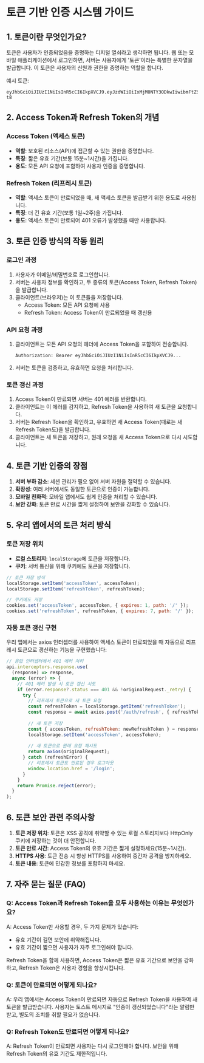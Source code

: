 # 토큰 기반 인증 시스템 가이드

## 1. 토큰이란 무엇인가요?

토큰은 사용자가 인증되었음을 증명하는 디지털 열쇠라고 생각하면 됩니다. 웹 또는 모바일 애플리케이션에서 로그인하면, 서버는 사용자에게 '토큰'이라는 특별한 문자열을 발급합니다. 이 토큰은 사용자의 신원과 권한을 증명하는 역할을 합니다.

예시 토큰:
```
eyJhbGciOiJIUzI1NiIsInR5cCI6IkpXVCJ9.eyJzdWIiOiIxMjM0NTY3ODkwIiwibmFtZSI6IkhvbmdnaWxkb25nIiwicm9sZSI6InVzZXIiLCJpYXQiOjE1MTYyMzkwMjJ9.IvnNEkn5JtIRzIagA6Pp5xXV-t8
```

## 2. Access Token과 Refresh Token의 개념

### Access Token (액세스 토큰)
- **역할**: 보호된 리소스(API)에 접근할 수 있는 권한을 증명합니다.
- **특징**: 짧은 유효 기간(보통 15분~1시간)을 가집니다.
- **용도**: 모든 API 요청에 포함하여 사용자 인증을 증명합니다.

### Refresh Token (리프레시 토큰)
- **역할**: 액세스 토큰이 만료되었을 때, 새 액세스 토큰을 발급받기 위한 용도로 사용됩니다.
- **특징**: 더 긴 유효 기간(보통 1일~2주)을 가집니다.
- **용도**: 액세스 토큰이 만료되어 401 오류가 발생했을 때만 사용합니다.

## 3. 토큰 인증 방식의 작동 원리

### 로그인 과정
1. 사용자가 이메일/비밀번호로 로그인합니다.
2. 서버는 사용자 정보를 확인하고, 두 종류의 토큰(Access Token, Refresh Token)을 발급합니다.
3. 클라이언트(브라우저)는 이 토큰들을 저장합니다.
   - Access Token: 모든 API 요청에 사용
   - Refresh Token: Access Token이 만료되었을 때 갱신용

### API 요청 과정
1. 클라이언트는 모든 API 요청의 헤더에 Access Token을 포함하여 전송합니다.
   ```
   Authorization: Bearer eyJhbGciOiJIUzI1NiIsInR5cCI6IkpXVCJ9...
   ```
2. 서버는 토큰을 검증하고, 유효하면 요청을 처리합니다.

### 토큰 갱신 과정
1. Access Token이 만료되면 서버는 401 에러를 반환합니다.
2. 클라이언트는 이 에러를 감지하고, Refresh Token을 사용하여 새 토큰을 요청합니다.
3. 서버는 Refresh Token을 확인하고, 유효하면 새 Access Token(때로는 새 Refresh Token도)을 발급합니다.
4. 클라이언트는 새 토큰을 저장하고, 원래 요청을 새 Access Token으로 다시 시도합니다.

## 4. 토큰 기반 인증의 장점

1. **서버 부하 감소**: 세션 관리가 필요 없어 서버 자원을 절약할 수 있습니다.
2. **확장성**: 여러 서버에서도 동일한 토큰으로 인증이 가능합니다.
3. **모바일 친화적**: 모바일 앱에서도 쉽게 인증을 처리할 수 있습니다.
4. **보안 강화**: 토큰 만료 시간을 짧게 설정하여 보안을 강화할 수 있습니다.

## 5. 우리 앱에서의 토큰 처리 방식

### 토큰 저장 위치
- **로컬 스토리지**: `localStorage`에 토큰을 저장합니다.
- **쿠키**: 서버 통신을 위해 쿠키에도 토큰을 저장합니다.

```javascript
// 토큰 저장 방식
localStorage.setItem('accessToken', accessToken);
localStorage.setItem('refreshToken', refreshToken);

// 쿠키에도 저장
cookies.set('accessToken', accessToken, { expires: 1, path: '/' });
cookies.set('refreshToken', refreshToken, { expires: 7, path: '/' });
```

### 자동 토큰 갱신 구현
우리 앱에서는 axios 인터셉터를 사용하여 액세스 토큰이 만료되었을 때 자동으로 리프레시 토큰으로 갱신하는 기능을 구현했습니다:

```javascript
// 응답 인터셉터에서 401 에러 처리
api.interceptors.response.use(
  (response) => response,
  async (error) => {
    // 401 에러 발생 시 토큰 갱신 시도
    if (error.response?.status === 401 && !originalRequest._retry) {
      try {
        // 리프레시 토큰으로 새 토큰 요청
        const refreshToken = localStorage.getItem('refreshToken');
        const response = await axios.post('/auth/refresh', { refreshToken });
        
        // 새 토큰 저장
        const { accessToken, refreshToken: newRefreshToken } = response.data;
        localStorage.setItem('accessToken', accessToken);
        
        // 새 토큰으로 원래 요청 재시도
        return axios(originalRequest);
      } catch (refreshError) {
        // 리프레시 토큰도 만료된 경우 로그아웃
        window.location.href = '/login';
      }
    }
    return Promise.reject(error);
  }
);
```

## 6. 토큰 보안 관련 주의사항

1. **토큰 저장 위치**: 토큰은 XSS 공격에 취약할 수 있는 로컬 스토리지보다 HttpOnly 쿠키에 저장하는 것이 더 안전합니다.
2. **토큰 만료 시간**: Access Token의 유효 기간은 짧게 설정하세요(15분~1시간).
3. **HTTPS 사용**: 토큰 전송 시 항상 HTTPS를 사용하여 중간자 공격을 방지하세요.
4. **토큰 내용**: 토큰에 민감한 정보를 포함하지 마세요.

## 7. 자주 묻는 질문 (FAQ)

### Q: Access Token과 Refresh Token을 모두 사용하는 이유는 무엇인가요?
A: Access Token만 사용할 경우, 두 가지 문제가 있습니다:
   - 유효 기간이 길면 보안에 취약해집니다.
   - 유효 기간이 짧으면 사용자가 자주 로그인해야 합니다.
   
   Refresh Token을 함께 사용하면, Access Token은 짧은 유효 기간으로 보안을 강화하고, Refresh Token은 사용자 경험을 향상시킵니다.

### Q: 토큰이 만료되면 어떻게 되나요?
A: 우리 앱에서는 Access Token이 만료되면 자동으로 Refresh Token을 사용하여 새 토큰을 발급받습니다. 사용자는 토스트 메시지로 "인증이 갱신되었습니다"라는 알림만 받고, 별도의 조치를 취할 필요가 없습니다.

### Q: Refresh Token도 만료되면 어떻게 되나요?
A: Refresh Token이 만료되면 사용자는 다시 로그인해야 합니다. 보안을 위해 Refresh Token의 유효 기간도 제한적입니다. 